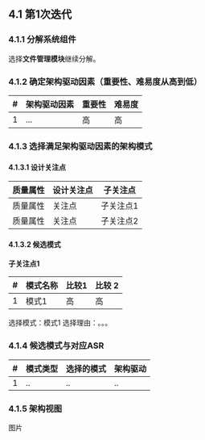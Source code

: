## 4.1 第1次迭代

### 4.1.1 分解系统组件

选择**文件管理模块**继续分解。

### 4.1.2 确定架构驱动因素（重要性、难易度从高到低）

| #    | 架构驱动因素 | 重要性 | 难易度 |
| ---- | ------------ | ------ | ------ |
| 1    | ...          | 高     | 高     |

### 4.1.3 选择满足架构驱动因素的架构模式

#### 4.1.3.1 设计关注点

| 质量属性 | 设计关注点 | 子关注点  |
| -------- | ---------- | --------- |
| 质量属性 | 关注点     | 子关注点1 |
| 质量属性 | 关注点     | 子关注点2 |

#### 4.1.3.2 候选模式

**子关注点1**

| #    | 模式名称 | 比较1 | 比较 2 |
| ---- | -------- | ----- | ------ |
| 1    | 模式1    | 高    | 高     |

选择模式：模式1
选择理由：。。。

### 4.1.4 候选模式与对应ASR

| #    | 模式类型 | 选择的模式 | 架构驱动 |
| ---- | -------- | ---------- | -------- |
| 1    | ..       | ..         | ..       |

### 4.1.5 架构视图

图片